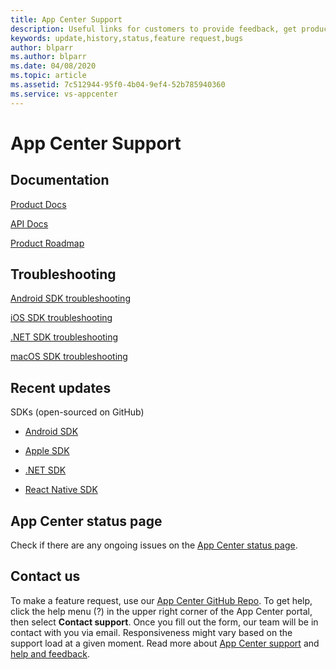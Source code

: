 ```yaml
---
title: App Center Support
description: Useful links for customers to provide feedback, get product update
keywords: update,history,status,feature request,bugs
author: blparr
ms.author: blparr
ms.date: 04/08/2020
ms.topic: article
ms.assetid: 7c512944-95f0-4b04-9ef4-52b785940360
ms.service: vs-appcenter
---
```


# App Center Support

## Documentation

[Product Docs](~/index.yml)

[API Docs](~/api-docs/index.md)

[Product Roadmap](~/general/roadmap.md)

## Troubleshooting

[Android SDK troubleshooting](~/sdk/troubleshooting/android.md)

[iOS SDK troubleshooting](~/sdk/troubleshooting/ios.md)

[.NET SDK troubleshooting](~/sdk/troubleshooting/xamarin.md)

[macOS SDK troubleshooting](~/sdk/troubleshooting/macos.md)

## Recent updates

SDKs (open-sourced on GitHub)

- [Android SDK](https://github.com/microsoft/appcenter-sdk-android)

- [Apple SDK](https://github.com/microsoft/appcenter-sdk-apple)

- [.NET SDK](https://github.com/microsoft/appcenter-sdk-dotnet)

- [React Native SDK](https://github.com/Microsoft/appcenter-sdk-react-native)

## App Center status page

Check if there are any ongoing issues on the [App Center status page](https://status.appcenter.ms).

## Contact us

To make a feature request, use our [App Center GitHub Repo](https://github.com/microsoft/appcenter/issues). To get help, click the help menu (?) in the upper right corner of the App Center portal, then select **Contact support**. Once you fill out the form, our team will be in contact with you via email. Responsiveness might vary based on the support load at a given moment. Read more about [App Center support](https://intercom.help/appcenter/getting-started/getting-help-with-app-center) and [help and feedback](../help.md).
